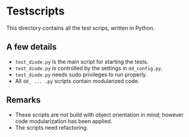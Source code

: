 # Testscripts

This directory contains all the test scrips, written in Python.<br>

## A few details
- `test_diode.py` is the main script for starting the tests.
- `test_diode.py` is controlled by the settings in `dd_config.py`.
- `test_diode.py` needs sudo privileges to run properly.
- All `dd_ ... .py` scripts contain modularized code.

## Remarks
- These scripts are not build with object orientation in mind; however code modularization has been applied.
- The scripts need refactoring.
